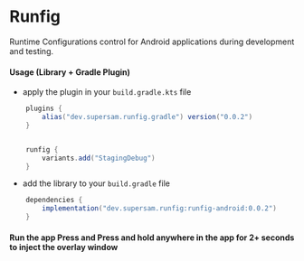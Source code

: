# Runfig 

Runtime Configurations control for Android applications during development and testing.

#### Usage (Library + Gradle Plugin)

- apply the plugin in your `build.gradle.kts` file

```gradle
    plugins {
        alias("dev.supersam.runfig.gradle") version("0.0.2")
    }


    runfig {
        variants.add("StagingDebug")  
    }
```

- add the library to your `build.gradle` file

```gradle
    dependencies {
        implementation("dev.supersam.runfig:runfig-android:0.0.2")
    }
```

#### Run the app Press and Press and hold anywhere in the app for 2+ seconds to inject the overlay window
